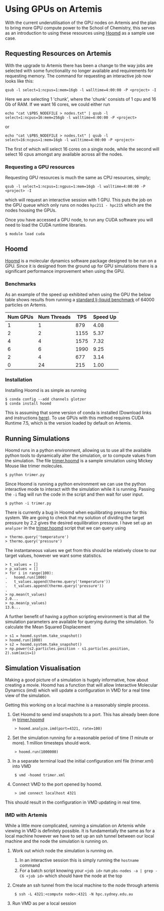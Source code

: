 Using GPUs on Artemis
=====================

With the current underutilisation of the GPU nodes on Artemis and the plan to bring more GPU compute power to the School of Chemistry, this serves as an introduction to using these resources using [Hoomd](http://glotzerlab.engin.umich.edu/hoomd-blue/index.html) as a sample use case.


Requesting Resources on Artemis
-------------------------------

With the upgrade to Artemis there has been a change to the way jobs are selected with some functionality no longer available and requirements for requesting memory. The command for requesting an interactive job now looks like this:

    qsub -l select=1:ncpus=1:mem=16gb -l walltime=4:00:00 -P <project> -I

Here we are selecting 1 'chunk', where the 'chunk' consists of 1 cpu and 16 Gb of RAM. If we want 16 cores, we could either run 

    echo "cat \$PBS_NODEFILE > nodes.txt" | qsub -l select=1:ncpus=16:mem=256gb -l walltime=4:00:00 -P <project>

or 

    echo "cat \$PBS_NODEFILE > nodes.txt" | qsub -l select=16:ncpus=1:mem=16gb -l walltime=4:00:00 -P <project>

The first of which will select 16 cores on a single node, while the second will select 16 cpus amongst any available across all the nodes.

### Requesting a GPU resources

Requesting GPU resources is much the same as CPU resources, simply;

    qsub -l select=1:ncpus=1:ngpus=1:mem=16gb -l walltime=4:00:00 -P <project> -I

which will request an interactive session with 1 GPU. This puts the job on the GPU queue which only runs on nodes `hpc211 - hpc215` which are the nodes housing the GPUs.

Once you have accessed a GPU node, to run any CUDA software you will need to load the CUDA runtime libraries.

    $ module load cuda

Hoomd
-----

[Hoomd](http://glotzerlab.engin.umich.edu/hoomd-blue/index.html) is a molecular dynamics software package designed to be run on a GPU. Since it is designed from the ground up for GPU simulations there is a significant performance improvement when using the GPU.

### Benchmarks

As an example of the speed up exhibited when using the GPU the below table shows results from running a [standard lj-liquid benchmark](http://nbviewer.jupyter.org/github/joaander/hoomd-benchmarks/blob/master/lj-liquid.ipynb) of 64000 particles on Artemis.

| Num GPUs  | Num Threads | TPS  | Speed Up |
| --------- | ----------  | ---- | -------  |
| 1         | 1           | 879  | 4.08     |
| 2         | 2           | 1155 | 5.37     |
| 4         | 4           | 1575 | 7.32     |
| 6         | 6           | 1990 | 9.25     |
| 2         | 4           | 677  | 3.14     |
| 0         | 24          | 215  | 1.00     |


### Installation

Installing Hoomd is as simple as running

    $ conda config --add channels glotzer
    $ conda install hoomd

This is assuming that some version of conda is installed (Download links and instructions [here](http://conda.pydata.org/miniconda.html)). To use GPUs with this method requires CUDA Runtime 7.5, which is the version loaded by default on Artemis.


Running Simulations
-------------------

Hoomd runs in a python environment, allowing us to use all the available python tools to dynamically alter the simulation, or to compute values from the simulation. The file [trimer.hoomd](trimer.hoomd) is a sample simulation using Mickey Mouse like trimer molecules.

    $ python trimer.py

Since Hoomd is running a python environment we can use the python interactive mode to interact with the simulation while it is running. Passing the `-i` flag will run the code in the script and then wait for user input.

    $ python -i trimer.py

There is currently a bug in Hoomd when equilibrating pressure for this system. We are going to check that my solution of dividing the target pressure by 2.2 gives the desired equilibration pressure. I have set up an `analyzer` in the [trimer.hoomd](trimer.hoomd) script that we can query using

    > thermo.query('temperature')
    > thermo.query('pressure')

The instantaneous values we get from this should be relatively close to our target values, however we want some statistics.

    > t_values = []
    > p_values = []
    > for i in range(100):
    .   hoomd.run(1000)
    .   t_values.append(thermo.query('temperature'))
    .   t_values.append(thermo.query('pressure'))
    .
    > np.mean(t_values)
    2.0...
    > np.mean(p_values)
    13.6...

A further benefit of having a python scripting environment is that all the simulation parameters are available for querying during the simulation. To calculate the Mean Squared Displacement

    > s1 = hoomd.system.take_snapshot()
    > hoomd.run(1000)
    > s2 = hoomd.system.take_snapshot()
    > np.power(s2.particles.position - s1.particles.position, 2).sum(axis=1)

Simulation Visualisation
------------------------

Making a good picture of a simulation is hugely informative, how about creating a movie. Hoomd has a function that will allow Interactive Molecular Dynamics (imd) which will update a configuration in VMD for a real time view of the simulation.

Getting this working on a local machine is a reasonably simple process. 

1. Get Hoomd to send imd snapshots to a port. This has already been done in [trimer.hoomd](trimer.hoomd)

        > hoomd.analyze.imd(port=4321, rate=100)

2. Set the simulation running for a reasonable period of time (1 minute or more). 1 million timesteps should work.

        > hoomd.run(1000000)

3. In a separate terminal load the initial configuration xml file (trimer.xml) into VMD

        $ vmd -hoomd trimer.xml

4. Connect VMD to the port opened by hoomd.

        > imd connect localhost 4321

This should result in the configuration in VMD updating in real time.


### IMD with Artemis

While a little more complicated, running a simulation on Artemis while viewing in VMD is definitely possible. It is fundamentally the same as for a local machine however we have to set up an ssh tunnel between our local machine and the node the simulation is running on.

1. Work out which node the simulation is running on.
    1. In an interactive session this is simply running the `hostname` command
    2. For a batch script knowing your `<job id>` run `pbs-nodes -a | grep -C6 <job id>` which should have the node at the top
2. Create an ssh tunnel from the local machine to the node through artemis

        $ ssh -L 4321:<compute node>:4321 -N hpc.sydney.edu.au

3. Run VMD as per a local session

